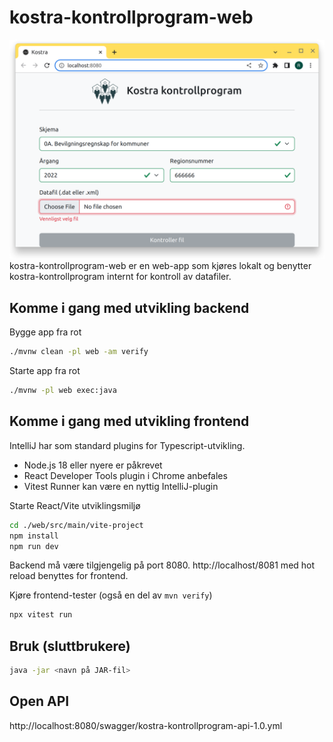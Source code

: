 # kostra-kontrollprogram-web

![img.png](img.png)
kostra-kontrollprogram-web er en web-app som kjøres lokalt og benytter kostra-kontrollprogram internt for kontroll av
datafiler.

## Komme i gang med utvikling backend 

Bygge app fra rot
```bash
./mvnw clean -pl web -am verify
```

Starte app fra rot
```bash
./mvnw -pl web exec:java
```

## Komme i gang med utvikling frontend

IntelliJ har som standard plugins for Typescript-utvikling.

- Node.js 18 eller nyere er påkrevet
- React Developer Tools plugin i Chrome anbefales
- Vitest Runner kan være en nyttig IntelliJ-plugin

Starte React/Vite utviklingsmiljø
```bash
cd ./web/src/main/vite-project
npm install
npm run dev
```
Backend må være tilgjengelig på port 8080. http://localhost/8081 med hot reload benyttes for frontend.

Kjøre frontend-tester (også en del av `mvn verify`)
```bash
npx vitest run
```

## Bruk (sluttbrukere)

```bash
java -jar <navn på JAR-fil>
```

## Open API

http://localhost:8080/swagger/kostra-kontrollprogram-api-1.0.yml